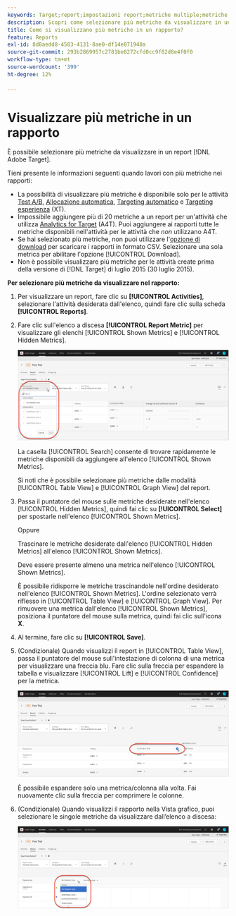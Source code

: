 ```yaml
---
keywords: Target;report;impostazioni report;metriche multiple;metriche;metriche visualizzate;metriche nascoste;Target;reports;report settings;multiple metrics;metrics;viewed metrics;hidden metrics
description: Scopri come selezionare più metriche da visualizzare in un rapporto utilizzando Adobe Target.
title: Come si visualizzano più metriche in un rapporto?
feature: Reports
exl-id: 8d8aedd8-4583-4131-8ae0-df14e071940a
source-git-commit: 293b2869957c2781be8272cfd0cc9f82d8e4f0f0
workflow-type: tm+mt
source-wordcount: '399'
ht-degree: 12%

---
```


# Visualizzare più metriche in un rapporto

È possibile selezionare più metriche da visualizzare in un report [!DNL Adobe Target].

Tieni presente le informazioni seguenti quando lavori con più metriche nei rapporti:

* La possibilità di visualizzare più metriche è disponibile solo per le attività [Test A/B](/help/main/c-activities/t-test-ab/test-ab.md), [Allocazione automatica](/help/main/c-activities/automated-traffic-allocation/automated-traffic-allocation.md), [Targeting automatico](/help/main/c-activities/auto-target/auto-target-to-optimize.md) e [Targeting esperienza](/help/main/c-activities/t-experience-target/experience-target.md) (XT).
* Impossibile aggiungere più di 20 metriche a un report per un&#39;attività che utilizza [Analytics for Target](/help/main/c-integrating-target-with-mac/a4t/a4t.md) (A4T). Puoi aggiungere ai rapporti tutte le metriche disponibili nell&#39;attività per le attività che *non* utilizzano A4T.
* Se hai selezionato più metriche, non puoi utilizzare l&#39;[opzione di download](/help/main/c-reports/c-report-settings/downloading-data-in-csv-file.md) per scaricare i rapporti in formato CSV. Selezionare una sola metrica per abilitare l&#39;opzione [!UICONTROL Download].
* Non è possibile visualizzare più metriche per le attività create prima della versione di [!DNL Target] di luglio 2015 (30 luglio 2015).

**Per selezionare più metriche da visualizzare nel rapporto:**

1. Per visualizzare un report, fare clic su **[!UICONTROL Activities]**, selezionare l&#39;attività desiderata dall&#39;elenco, quindi fare clic sulla scheda **[!UICONTROL Reports]**.
1. Fare clic sull&#39;elenco a discesa **[!UICONTROL Report Metric]** per visualizzare gli elenchi [!UICONTROL Shown Metrics] e [!UICONTROL Hidden Metrics].

   ![immagine con più_metriche](assets/multiple_metrics.png)

   La casella [!UICONTROL Search] consente di trovare rapidamente le metriche disponibili da aggiungere all&#39;elenco [!UICONTROL Shown Metrics].

   Si noti che è possibile selezionare più metriche dalle modalità [!UICONTROL Table View] e [!UICONTROL Graph View] del report.

1. Passa il puntatore del mouse sulle metriche desiderate nell&#39;elenco [!UICONTROL Hidden Metrics], quindi fai clic su **[!UICONTROL Select]** per spostarle nell&#39;elenco [!UICONTROL Shown Metrics].

   Oppure

   Trascinare le metriche desiderate dall&#39;elenco [!UICONTROL Hidden Metrics] all&#39;elenco [!UICONTROL Shown Metrics].

   Deve essere presente almeno una metrica nell&#39;elenco [!UICONTROL Shown Metrics].

   È possibile ridisporre le metriche trascinandole nell&#39;ordine desiderato nell&#39;elenco [!UICONTROL Shown Metrics]. L&#39;ordine selezionato verrà riflesso in [!UICONTROL Table View] e [!UICONTROL Graph View]. Per rimuovere una metrica dall&#39;elenco [!UICONTROL Shown Metrics], posiziona il puntatore del mouse sulla metrica, quindi fai clic sull&#39;icona **X**.

1. Al termine, fare clic su **[!UICONTROL Save]**.
1. (Condizionale) Quando visualizzi il report in [!UICONTROL Table View], passa il puntatore del mouse sull&#39;intestazione di colonna di una metrica per visualizzare una freccia blu. Fare clic sulla freccia per espandere la tabella e visualizzare [!UICONTROL Lift] e [!UICONTROL Confidence] per la metrica.

   ![immagine tabella_metriche_multiple](assets/multiple_metrics_table.png)

   È possibile espandere solo una metrica/colonna alla volta. Fai nuovamente clic sulla freccia per comprimere le colonne.

1. (Condizionale) Quando visualizzi il rapporto nella Vista grafico, puoi selezionare le singole metriche da visualizzare dall’elenco a discesa:

   ![immagine di grafico_metriche_multiple](assets/multiple_metrics_graph.png)
